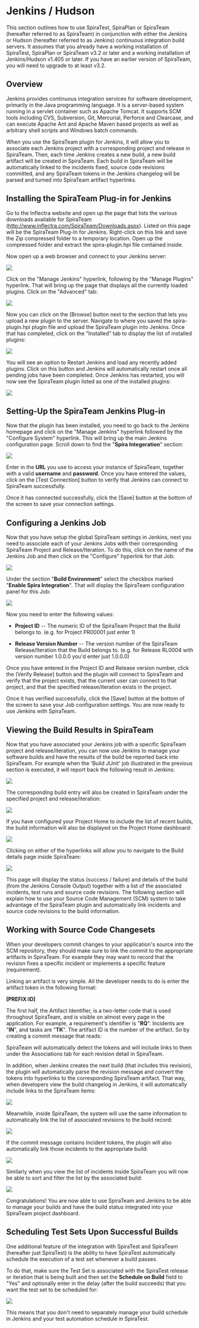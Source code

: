 # Jenkins / Hudson

This section outlines how to use SpiraTest, SpiraPlan or SpiraTeam
(hereafter referred to as SpiraTeam) in conjunction with either the
Jenkins or Hudson (hereafter referred to as Jenkins) continuous
integration build servers. It assumes that you already have a working
installation of SpiraTest, SpiraPlan or SpiraTeam v3.2 or later and a
working installation of Jenkins/Hudson v1.405 or later. If you have an
earlier version of SpiraTeam, you will need to upgrade to at least v3.2.

## Overview

Jenkins provides continuous integration services for software
development, primarily in the Java programming language. It is a
server-based system running in a servlet container such as Apache
Tomcat. It supports SCM tools including CVS, Subversion, Git, Mercurial,
Perforce and Clearcase, and can execute Apache Ant and Apache Maven
based projects as well as arbitrary shell scripts and Windows batch
commands.

When you use the SpiraTeam plugin for Jenkins, it will allow you to
associate each Jenkins project with a corresponding project and release
in SpiraTeam. Then, each time Jenkins creates a new build, a new build
artifact will be created in SpiraTeam. Each build in SpiraTeam will be
automatically linked to the incidents fixed, source code revisions
committed, and any SpiraTeam tokens in the Jenkins changelog will be
parsed and turned into SpiraTeam artifact hyperlinks.

## Installing the SpiraTeam Plug-in for Jenkins

Go to the Inflectra website and open up the page that lists the various
downloads available for SpiraTeam
(<http://www.inflectra.com/SpiraTeam/Downloads.aspx>). Listed on this
page will be the SpiraTeam Plug-In for Jenkins. Right-click on this link
and save the Zip compressed folder to a temporary location. Open up the
compressed folder and extract the spira-plugin.hpi file
contained inside.

Now open up a web browser and connect to your Jenkins server:

![](img/Jenkins__Hudson_4.png)




Click on the "Manage Jenkins" hyperlink, following by the
"Manage Plugins" hyperlink. That will bring up the page
that displays all the currently loaded plugins. Click on the "Advanced"
tab:

![](img/Jenkins__Hudson_5.png)




Now you can click on the \[Browse\] button next to the section that lets
you upload a new plugin to the server. Navigate to where you saved the
spira-plugin.hpi plugin file and upload the SpiraTeam plugin into
Jenkins. Once that has completed, click on the "Installed" tab to
display the list of installed plugins:

![](img/Jenkins__Hudson_6.png)




You will see an option to Restart Jenkins and load any recently added
plugins. Click on this button and Jenkins will automatically restart
once all pending jobs have been completed. Once Jenkins has restarted,
you will now see the SpiraTeam plugin listed as one of the installed
plugins:

![](img/Jenkins__Hudson_7.png)




## Setting-Up the SpiraTeam Jenkins Plug-in

Now that the plugin has been installed, you need to go back to the
Jenkins homepage and click on the "Manage Jenkins"
hyperlink followed by the "Configure System" hyperlink.
This will bring up the main Jenkins configuration page. Scroll down to
find the "**Spira Integeration**" section:

![](img/Jenkins__Hudson_8.png)




Enter in the **URL** you use to access your instance of SpiraTeam,
together with a valid **username** and **password**. Once you have
entered the values, click on the \[Test Connection\] button to verify
that Jenkins can connect to SpiraTeam successfully.

Once it has connected successfully, click the \[Save\] button at the
bottom of the screen to save your connection settings.

## Configuring a Jenkins Job

Now that you have setup the global SpiraTeam settings in Jenkins, next
you need to associate each of your Jenkins Jobs with their corresponding
SpiraTeam Project and Release/Iteration. To do this, click on the name
of the Jenkins Job and then click on the "Configure" hyperlink for that
Job:

![](img/Jenkins__Hudson_9.png)




Under the section "**Build Environment**" select the checkbox marked
"**Enable Spira Integration**". That will display the SpiraTeam
configuration panel for this Job:

![](img/Jenkins__Hudson_10.png)




Now you need to enter the following values:

-   **Project ID** -- The numeric ID of the SpiraTeam Project that the
Build belongs to. (e.g. for Project PR00001 just enter 1)

-   **Release Version Number** -- The version number of the SpiraTeam
Release/Iteration that the Build belongs to. (e.g. for Release
RL0004 with version number 1.0.0.0 you'd enter just 1.0.0.0)

Once you have entered in the Project ID and Release version number,
click the \[Verify Release\] button and the plugin will connect to
SpiraTeam and verify that the project exists, that the current user can
connect to that project, and that the specified release/iteration exists
in the project.

Once it has verified successfully, click the \[Save\] button at the
bottom of the screen to save your Job configuration settings. You are
now ready to use Jenkins with SpiraTeam.

## Viewing the Build Results in SpiraTeam

Now that you have associated your Jenkins job with a specific SpiraTeam
project and release/iteration, you can now use Jenkins to manage your
software builds and have the results of the build be reported back into
SpiraTeam. For example when the 'Build JUnit' job illustrated in the
previous section is executed, it will report back the following result
in Jenkins:

![](img/Jenkins__Hudson_11.png)




The corresponding build entry will also be created in SpiraTeam under
the specified project and release/iteration:

![](img/Jenkins__Hudson_12.png)




If you have configured your Project Home to include the list of recent
builds, the build information will also be displayed on the Project Home
dashboard:

![](img/Jenkins__Hudson_13.png)



Clicking on either of the hyperlinks will allow you to navigate to the
Build details page inside SpiraTeam:

![](img/Jenkins__Hudson_14.png)




This page will display the status (success / failure) and details of the
build (from the Jenkins Console Output) together with a list of the
associated incidents, test runs and source code revisions. The following
section will explain how to use your Source Code Management (SCM) system
to take advantage of the SpiraTeam plugin and automatically link
incidents and source code revisions to the build information.

## Working with Source Code Changesets

When your developers commit changes to your application's source into
the SCM repository, they should make sure to link the commit to the
appropriate artifacts in SpiraTeam. For example they may want to record
that the revision fixes a specific incident or implements a specific
feature (requirement).

Linking an artifact is very simple. All the developer needs to do is
enter the artifact token in the following format:

**\[PREFIX:ID\]**

The first half, the Artifact Identifier, is a two-letter code that is
used throughout SpiraTeam, and is visible on almost every page in the
application. For example, a requirement's identifier is "**RQ**".
Incidents are "**IN**", and tasks are "**TK**". The artifact ID is the
number of the artifact. So by creating a commit message that reads:

SpiraTeam will automatically detect the tokens and will include links to
them under the Associations tab for each revision detail in SpiraTeam.

In addition, when Jenkins creates the next build (that includes this
revision), the plugin will automatically parse the revision message and
convert the tokens into hyperlinks to the corresponding SpiraTeam
artifact. That way, when developers view the build changelog in Jenkins,
it will automatically include links to the SpiraTeam items:

![](img/Jenkins__Hudson_15.png)




Meanwhile, inside SpiraTeam, the system will use the same information to
automatically link the list of associated revisions to the build record:

![](img/Jenkins__Hudson_16.png)




If the commit message contains Incident tokens, the plugin will also
automatically link those incidents to the appropriate build:

![](img/Jenkins__Hudson_17.png)




Similarly when you view the list of incidents inside SpiraTeam you will
now be able to sort and filter the list by the associated build:

![](img/Jenkins__Hudson_18.png)




Congratulations! You are now able to use SpiraTeam and Jenkins to be
able to manage your builds and have the build status integrated into
your SpiraTeam project dashboard.

## Scheduling Test Sets Upon Successful Builds

One additional feature of the integration with SpiraTest and SpiraTeam
(hereafter just SpiraTest) is the ability to have SpiraTest
automatically schedule the execution of a test set whenever a build
passes.

To do that, make sure the Test Set is associated with the SpiraTest
release or iteration that is being built and then set the **Schedule on
Build** field to "Yes" and optionally enter in the delay (after the
build succeeds) that you want the test set to be scheduled for:

![](img/Jenkins__Hudson_19.png)




This means that you don't need to separately manage your build schedule
in Jenkins and your test automation schedule in SpiraTest.

